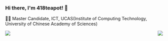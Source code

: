 ### Hi there, I'm 418teapot! 👋

:student: Master Candidate, ICT, UCAS(Institute of Computing Technology, University of Chinese Academy of Sciences)

<a href="https://github.com/418-teapot">
  <img align='left' src="https://github-readme-stats.vercel.app/api?username=418-teapot&hide_border=true&show_icons=true&include_all_commits=true&count_private=true">
 </a>

<a href="https://github.com/418-teapot">
  <img align='right' src="https://github-readme-stats.vercel.app/api/top-langs/?username=418-teapot&layout=compact&hide_border=true">
</a>
